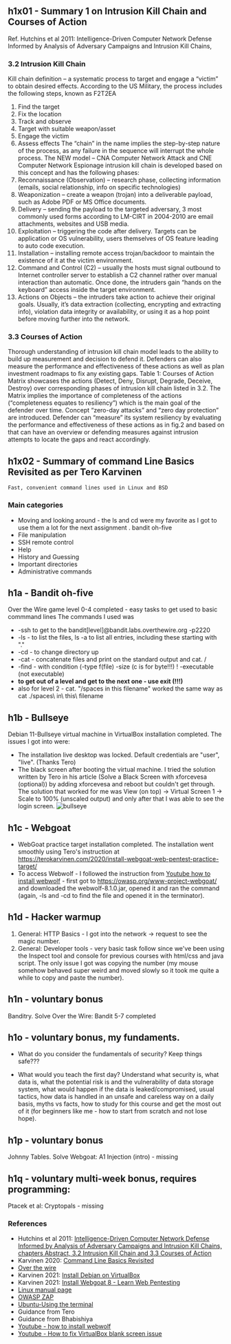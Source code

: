 ## h1x01 - Summary 1 on Intrusion Kill Chain and Courses of Action 
Ref. Hutchins et al 2011: Intelligence-Driven Computer Network Defense Informed by Analysis of Adversary Campaigns and Intrusion Kill Chains,
### 3.2 Intrusion Kill Chain 
Kill chain definition – a systematic process to target and engage a “victim” to obtain desired effects. According to the US Military, the process includes the following steps, known as F2T2EA
1.	Find the target 
2.	Fix the location
3.	Track and observe
4.	Target with suitable weapon/asset
5.	Engage the victim
6.	Assess effects 
The “chain” in the name implies the step-by-step nature of the process, as any failure in the sequence will interrupt the whole process. 
The NEW model – CNA Computer Network Attack and CNE Computer Network Espionage intrusion kill chain is developed based on this concept and has the following phases: 
1.	Reconnaissance (Observation) – research phase, collecting information (emails, social relationship, info on specific technologies) 
2.	Weaponization – create a weapon (trojan) into a deliverable payload, such as Adobe PDF or MS Office documents.
3.	Delivery – sending the payload to the targeted adversary, 3 most commonly used forms according to LM-CIRT in 2004-2010 are email attachments, websites and USB media. 
4.	Exploitation – triggering the code after delivery. Targets can be application or OS vulnerability, users themselves of OS feature leading to auto code execution. 
5.	Installation – installing remote access trojan/backdoor to maintain the existence of it at the victim environment.
6.	Command and Control (C2) – usually the hosts must signal outbound to Internet controller server to establish a C2 channel rather over manual interaction than automatic. Once done, the intruders gain “hands on the keyboard” access inside the target environment.  
7.	Actions on Objects – the intruders take action to achieve their original goals. Usually, it’s data extraction (collecting, encrypting and extracting info), violation data integrity or availability, or using it as a hop point before moving further into the network. 
### 3.3 Courses of Action 
Thorough understanding of intrusion kill chain model leads to the ability to build up measurement and decision to defend it. 
Defenders can also measure the performance and effectiveness of these actions as well as plan investment roadmaps to fix any existing gaps. 
Table 1: Courses of Action Matrix showcases the actions (Detect, Deny, Disrupt, Degrade, Deceive, Destroy) over corresponding phases of intrusion kill chain listed in 3.2. 
The Matrix implies the importance of completeness of the actions (“completeness equates to resiliency”) which is the main goal of the defender over time.
Concept “zero-day attacks” and “zero day protection” are introduced. 
Defender can “measure” its system resiliency by evaluating the performance and effectiveness of these actions as in fig.2 and based on that can have an overview or defending measures against intrusion attempts to locate the gaps and react accordingly. 

## h1x02 - Summary of command Line Basics Revisited as per Tero Karvinen
    Fast, convenient command lines used in Linux and BSD 

### Main categories 
 * Moving and looking around  - the ls and cd were my favorite as I got to use them a lot for the next assignment . bandit oh-five 
 * File manipulation
 * SSH remote control
 * Help
 * History and Guessing
 * Important directories 
 * Administrative commands 

## h1a - Bandit oh-five 
Over the Wire game level 0-4 completed  - easy tasks to get used to basic commmand lines 
The commands I used was
* -ssh to get to the bandit[level]@bandit.labs.overthewire.org -p2220
* -ls - to list the files, ls -a to list all entries, including these starting with "."
* -cd - to change directory up
* -cat - concatenate files and print on the standard output and cat. /
* -find - with condition (-type f(file) -size (c is for byte!!!) ! -executable (not executable)
* **to get out of a level and get to the next one - use exit (!!!)**
* also for level 2 - cat. "/spaces in this filename" worked the same way as cat ./spaces\ in\ this\ filename

## h1b - Bullseye 
Debian 11-Bullseye virtual machine in VirtualBox installation completed.
The issues I got into were:
* The installation live desktop was locked. Default credentials are "user", "live". (Thanks Tero) 
* The black screen after booting the virtual machine. I tried the solution written by Tero in his article (Solve a Black Screen with xforcevesa (optional)) by adding xforcevesa and reboot but couldn't get through. The solution that worked for me was View (on top) -> Virtual Screen 1 -> Scale to 100% (unscaled output) and only after that I was able to see the login screen. 
![bullseye](https://user-images.githubusercontent.com/99587532/214884972-5d4e533e-21f7-40dd-8a53-6849290e2948.png)

## h1c - Webgoat
* WebGoat practice target installation completed. The installation went smoothly using Tero's instruction at https://terokarvinen.com/2020/install-webgoat-web-pentest-practice-target/
* To access Webwolf - I followed the instruction from [Youtube  how to install webwolf](https://www.youtube.com/watch?v=dff4SROag0w) - first got to https://owasp.org/www-project-webgoat/ and downloaded the webwolf-8.1.0.jar, opened it and ran the command (again, -ls and -cd to find the file and opened it in the terminator). 
   
## h1d - Hacker warmup 
1. General: HTTP Basics - 
   I got into the network -> request to see the magic number. 
2. General: Developer tools -  very basic task follow since we've been using the Inspect tool and console for previous courses with html/css and java script. The only issue I got was copying the number (my mouse somehow behaved super weird and moved slowly so it took me quite a while to copy and paste the number).
    
## h1n - voluntary bonus
Banditry. Solve Over the Wire: Bandit 5-7 completed

## h1o - voluntary bonus, my fundaments. 
* What do you consider the fundamentals of security? 
    Keep things safe???
 
* What would you teach the first day? 
    Understand what security is, what data is, what the potential risk is and the vulnerability of data storage system, what would happen if the data is leaked/compromised, usual tactics, how data is handled in an unsafe and careless way on a daily basis, myths vs facts, how to study for this course and get the most out of it (for beginners like me - how to start from scratch and not lose hope). 

## h1p - voluntary bonus 
Johnny Tables. Solve Webgoat: A1 Injection (intro) - missing
## h1q - voluntary multi-week bonus, requires programming: 
Ptacek et al: Cryptopals - missing 

### References 
  * Hutchins et al 2011: [Intelligence-Driven Computer Network Defense Informed by Analysis of Adversary Campaigns and Intrusion Kill Chains, chapters Abstract, 3.2   Intrusion Kill Chain and 3.3 Courses of Action](https://lockheedmartin.com/content/dam/lockheed-martin/rms/documents/cyber/LM-White-Paper-Intel-Driven-Defense.pdf)
  * Karvinen 2020: [Command Line Basics Revisited](https://terokarvinen.com/2020/command-line-basics-revisited/)
  * [Over the wire](https://overthewire.org/wargames/bandit/)
  * Karvinen 2021: [Install Debian on VirtualBox](https://terokarvinen.com/2021/install-debian-on-virtualbox/)
  * Karvinen 2021: [Install Webgoat 8 - Learn Web Pentesting](https://terokarvinen.com/2020/install-webgoat-web-pentest-practice-target/)
  * [Linux manual page](https://man7.org/linux/man-pages/index.html) 
  * [OWASP ZAP](https://owasp.org/www-project-zap/)
  * [Ubuntu-Using the terminal](https://help.ubuntu.com/community/UsingTheTerminal)
  * Guidance from Tero 
  * Guidance from Bhabishiya 
  * [Youtube - how to install webwolf](https://www.youtube.com/watch?v=dff4SROag0w)
  * [Youtube - How to fix VirtualBox blank screen issue](https://www.youtube.com/watch?v=jS_ITd7s0wU)

